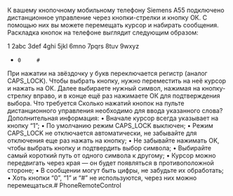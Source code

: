 К вашему кнопочному мобильному телефону Siemens A55 подключено дистанционное управление через кнопки-стрелки и кнопку ОК. С помощью них вы можете перемещать курсор и набирать сообщения.
Раскладка кнопок на телефоне выглядит следующим образом:

1     2abc  3def
4ghi  5jkl  6mno
7pqrs 8tuv  9wxyz
*     0     # 

При нажатии на звёздочку у букв переключается регистр (аналог CAPS_LOCK). Чтобы выбрать кнопку, нужно переместить на неё курсор и нажать на ОК. Далее выбираете нужный символ, нажимая на кнопку-стрелку вправо, и в конце ещё раз нажимаете ОК для подтверждения выбора.
Что требуется
Сколько нажатий кнопок на пульте дистанционного управления необходимо для ввода указанного слова?
Дополнительная информация:
 •   Вначале курсор всегда указывает на кнопку “1”;
 •   По умолчанию режим CAPS_LOCK выключен;
 •   Режим CAPS_LOCK не отключается автоматически, не забывайте для отключения еще раз нажать на кнопку;
 •   Не забывайте нажимать OK, чтобы выбрать кнопку и подтвердить выбор символа;
 •   Выбирайте самый короткий путь от одного символа к другому;
 •   Курсор можно передвигать через края — он будет появляться в противоположной стороне;
 •   В сообщении могут быть цифры, не забудьте их обработать;
 •   Хоть кнопки “0”, “1” и “#” не используются, через них можно перемещаться.# PhoneRemoteControl
